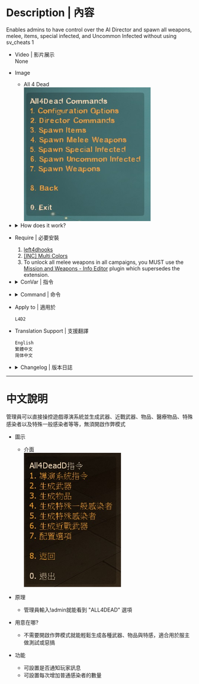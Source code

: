 
# Description | 內容
Enables admins to have control over the AI Director and spawn all weapons, melee, items, special infected, and Uncommon Infected without using sv_cheats 1

* Video | 影片展示
<br/>None

* Image
    * All 4 Dead
    <br/>![all4dead2_1](image/all4dead2_1.jpg)

* <details><summary>How does it work?</summary>

    * Type !admin to call adm menu and you will see "ALL4DEAD" option
</details>

* Require | 必要安裝
    1. [left4dhooks](https://forums.alliedmods.net/showthread.php?t=321696)
    2. [[INC] Multi Colors](https://github.com/fbef0102/L4D1_2-Plugins/releases/tag/Multi-Colors)
    3. To unlock all melee weapons in all campaigns, you MUST use the [Mission and Weapons - Info Editor](https://forums.alliedmods.net/showthread.php?t=310586) plugin which supersedes the extension.

* <details><summary>ConVar | 指令</summary>

	* cfg\sourcemod\all4dead2.cfg
		```php
        // Whether or not bosses will be forced to spawn all the time.
        a4d_always_force_bosses "0"

        // Whether or not we announce changes in game.
        a4d_notify_players "1"

        // The amount of time in seconds between location refreshes. Used only for placing uncommon infected automatically.
        a4d_refresh_zombie_location "20.0"

        // The amount of zombies to add when an admin requests more zombies.
        a4d_zombies_to_add "10"
		```
</details>

* <details><summary>Command | 命令</summary>

	* **Usage: a4d_spawn_infected <infected_type> (does not work for uncommon infected, use a4d_spawn_uinfected instead)**
        ```php
        a4d_spawn_infected <zombie|mob|witch|tank|boomer|hunter|smoker|spitter|jockey|charger>
        ```

	* **Usage: a4d_spawn_uinfected <uncommon_infected_type>**
        ```php
        a4d_spawn_uinfected <riot|ceda|clown|mud|roadcrew|jimmy>
        ``` 

	* **Usage: a4d_spawn_item <item_type>, read more item [here](https://commands.gg/l4d2/give)**
        ```php
        a4d_spawn_item <rifle|first_aid_kit|ammo....>
        a4d_spawn_weapon <rifle|first_aid_kit|ammo....>
        ``` 

	* **This command forces the AI director to start a panic event**
        ```php
        a4d_force_panic
        ``` 

	* **This command forces the AI director to start a panic event endlessly**
        ```php
        a4d_panic_forever
        ``` 

	* **Usage: a4d_force_tank <0|1>**
        ```php
        a4d_force_tank <0|1>
        ``` 

	* **Usage: a4d_force_witch <0|1>**
        ```php
        a4d_force_witch <0|1>
        ``` 

	* **Usage: a4d_always_force_bosses <0|1>**
        ```php
        a4d_continuous_bosses <0|1>
        ``` 

	* **Usage: a4d_add_zombies <0..99>**
        ```php
        a4d_add_zombies <0~99>
        ``` 

	* **Usage: a4d_enable_notifications <0|1>**
        ```php
        a4d_enable_notifications <0|1>
        ``` 

	* **Usage: Resets all ConVars to their default settings.**
        ```php
        a4d_reset_to_defaults
        ```
</details>

* Apply to | 適用於
    ```
    L4D2
    ```

* Translation Support | 支援翻譯
    ```
    English
    繁體中文
    简体中文
    ```

* <details><summary>Changelog | 版本日誌</summary>

    ```php
    //grandwazir @ 2009-2010
    //Harry @ 2020-2024
    ```
    * v3.7 (2024-1-20)
        * Custom melee spawn support

    * v3.6 (2023-3-11)
        * Fixed translation phrase.

    * v3.5 (2023-1-27)
        * Translation Support. Thanks to wyxls.

    * v3.4
        * [AlliedModder Post](https://forums.alliedmods.net/showpost.php?p=2719391&postcount=503)
        * Convert All codes to new syntax.
        * Add gamedata to support infected spawn (without being limit by director)
        * Add All weapons、melee、items
        * Add firework crate
        * Add L4D2 "The Last Stand" two melee: pitchfork、shovel
        * Spawn Witch Bride Model in c6m1 to prevent crash
        * Add Gnome and Cola.
        * Display menu forever

    * v2.0
        * [Original Plugin by grandwazir](https://forums.alliedmods.net/showthread.php?t=84609)
</details>

- - - -
# 中文說明
管理員可以直接操控遊戲導演系統並生成武器、近戰武器、物品、醫療物品、特殊感染者以及特殊一般感染者等等，無須開啟作弊模式

* 圖示
    * 介面
    <br/>![all4dead2_1_zho](image/zho/all4dead2_1_zho.jpg)

* 原理
    * 管理員輸入!admin就能看到 "ALL4DEAD" 選項

* 用意在哪?
    * 不需要開啟作弊模式就能輕鬆生成各種武器、物品與特感，適合用於服主做測試或惡搞

* 功能
    * 可設置是否通知玩家訊息
    * 可設置每次增加普通感染者的數量



